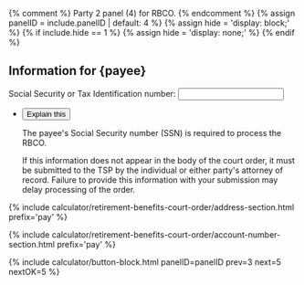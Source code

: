 {% comment %}
Party 2 panel (4) for RBCO.
{% endcomment %}
{% assign panelID = include.panelID | default: 4 %}
{% assign hide = 'display: block;' %}
{% if include.hide == 1 %} {% assign hide = 'display: none;' %} {% endif %}

<section id="panel-{{ panelID }}" class="calculator-panel" style="{{ hide }}"  markdown="1">

<!-- Social Security number -->
<div class="panel-form-field" id="paySSN-outer-div">
  <h2 id="payPanel-H2-2">Information for {payee}</h2>
    <div id="paySSN-div">
      <label class="" id="paySSN-label" for="paySSN">Social Security or Tax Identification number:</label>
      <span class="" id="paySSN-error-message" role="alert"></span>
      <input id="paySSN" name="paySSN" class="format-left" value="" data-store="" myPlaceholder=""
        aria-labelledby="paySSN-label" type="text"  xdisabled xpattern="\d*"
        onKeyDown="return filterNumeric(event);" onDragStart="return false;" onDrop="return false;"
        onblur="SSNGood(0, 1, 'pay');" onchange="SSNGood(0, 1, 'pay');" maxlength="9">
    </div>
    <input id="noSSN" name="noSSN" type="hidden" value="1">
    <!-- Explain this -->
    <ul class="usa-accordion explain-this">
    <li>
    <button class="usa-accordion-button" aria-expanded="false" aria-controls="paySSN-details">Explain this</button>
    <div id="paySSN-details" class="usa-accordion-content">
      <p>The payee's Social Security number (SSN) is required to process the RBCO.<span id="alertName"></span></p>
      <p>If this information does not appear in the body of the court order, it must be submitted to the TSP by the individual or either party's attorney of record. Failure to provide this information with your submission may delay processing of the order.</p>
    </div>
    </li>
    </ul>
  </div>


{% include calculator/retirement-benefits-court-order/address-section.html prefix='pay' %}

{% include calculator/retirement-benefits-court-order/account-number-section.html prefix='pay' %}

{% include calculator/button-block.html panelID=panelID prev=3 next=5 nextOK=5 %}

</section>

